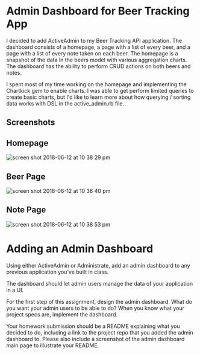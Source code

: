 # Admin Dashboard for Beer Tracking App

I decided to add ActiveAdmin to my Beer Tracking API application. The dashboard consists of a homepage, a page with a list of every beer, and a page with a list of every note taken on each beer. The homepage is a snapshot of the data in the beers model with various aggregation charts. The dashboard has the ability to perform CRUD actions on both beers and notes. 

I spent most of my time working on the homepage and implementing the Chartkick gem to enable charts. I was able to get perform limited queries to create basic charts, but I'd like to learn more about how querying / sorting data works with DSL in the active_admin.rb file.

## Screenshots

## Homepage
![screen shot 2018-06-12 at 10 38 29 pm](https://user-images.githubusercontent.com/1817873/41327720-8176b8f0-6e92-11e8-9de6-8b1c436922e3.png)

## Beer Page
![screen shot 2018-06-12 at 10 38 40 pm](https://user-images.githubusercontent.com/1817873/41327719-81637f56-6e92-11e8-8466-6a7d1d6f9925.png)

## Note Page
![screen shot 2018-06-12 at 10 38 53 pm](https://user-images.githubusercontent.com/1817873/41327718-812068d8-6e92-11e8-8f67-d810b4996333.png)




# Adding an Admin Dashboard

Using either ActiveAdmin or Administrate, add an admin dashboard to any previous application you've built in class.

The dashboard should let admin users manage the data of your application in a UI.

For the first step of this assignment, design the admin dashboard. What do you want your admin users to be able to do?
When you know what your project specs are, implement the dashboard.

Your homework submission should be a README explaining what you decided to do, including a link to the project repo that you added the admin dashboard to. Please also include a screenshot of the admin dashboard main page to illustrate your README.
